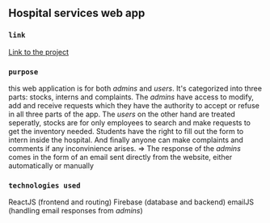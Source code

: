 ## Hospital services web app

### `link`
[Link to the project](https://hospital-services-c180b.firebaseapp.com) 

### `purpose`
this web application is for both _admins_ and _users_.
It's categorized into three parts: stocks, interns and complaints.
The _admins_ have access to modify, add and receive requests which they have the authority to accept or refuse in all three parts of the app.
The _users_ on the other hand are treated seperatly, stocks are for only employees to search and make requests to get the inventory needed. 
Students have the right to fill out the form to intern inside the hospital.
And finally anyone can make complaints and comments if any inconvinience arises.
=> The response of the _admins_ comes in the form of an email sent directly from the website, either automatically or manually

### `technologies used`
ReactJS (frontend and routing)
Firebase (database and backend)
emailJS (handling email responses from _admins_)
